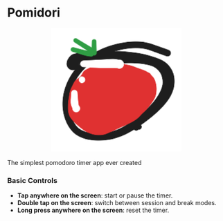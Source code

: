 # Pomidori

<p align="center">
    <img src="./icon.png" width=300 />
</p>

The simplest pomodoro timer app ever created

### Basic Controls
- **Tap anywhere on the screen**: start or pause the timer.
- **Double tap on the screen**: switch between session and break modes.
- **Long press anywhere on the screen**: reset the timer.

